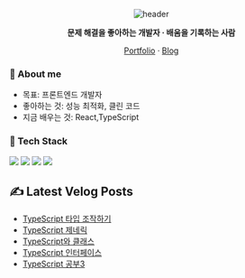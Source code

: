 <!-- ===== Hero ===== -->
<!-- 중앙 정렬 헤더와 짧은 슬로건 -->
<div align="center">
  <!-- 헤더 배너 -->
<p align="center">
  <img src="https://capsule-render.vercel.app/api?type=waving&color=0:7F7FD5,50:86A8E7,100:91EAE4&height=200&section=header&text=Frontend%20Developer%20김민석&fontSize=36&fontAlignY=35&animation=fadeIn" alt="header" />
</p>
  <p><b>문제 해결을 좋아하는 개발자 · 배움을 기록하는 사람</b></p>
  <!-- 퀵 링크 -->
  <p>
    <a href="https://portpolio-10012.vercel.app/">Portfolio</a> ·
    <a href="https://velog.io/@10012/posts">Blog</a> 
  </p>
</div>

<!-- ===== 소개 ===== -->
### 👋 About me
- 목표: 프론트엔드 개발자
- 좋아하는 것: 성능 최적화, 클린 코드
- 지금 배우는 것: React,TypeScript

<!-- ===== 기술 스택 ===== -->
### 🧰 Tech Stack
<!-- 뱃지형 아이콘: shields.io + simple-icons -->
<p>
  <img src="https://img.shields.io/badge/TypeScript-3178C6?logo=typescript&logoColor=white" />
  <img src="https://img.shields.io/badge/React-20232a?logo=react&logoColor=61DAFB" />
  <img src="https://img.shields.io/badge/Node.js-339933?logo=nodedotjs&logoColor=white" />
  <img src="https://img.shields.io/badge/TailwindCSS-06B6D4?logo=tailwindcss&logoColor=white" />
</p>

## ✍️ Latest Velog Posts
<!-- BLOG-POST-LIST:START -->
- [TypeScript 타입 조작하기](https://velog.io/@10012/TypeScript-%ED%83%80%EC%9E%85-%EC%A1%B0%EC%9E%91%ED%95%98%EA%B8%B0)
- [TypeScript 제네릭](https://velog.io/@10012/TypeScript-%EC%A0%9C%EB%84%A4%EB%A6%AD)
- [TypeScript와 클래스](https://velog.io/@10012/TypeScript%EC%99%80-%ED%81%B4%EB%9E%98%EC%8A%A4)
- [TypeScript 인터페이스](https://velog.io/@10012/TypeScript-%EC%9D%B8%ED%84%B0%ED%8E%98%EC%9D%B4%EC%8A%A4)
- [TypeScript 공부3](https://velog.io/@10012/TypeScript-%EA%B3%B5%EB%B6%803)
<!-- BLOG-POST-LIST:END -->

